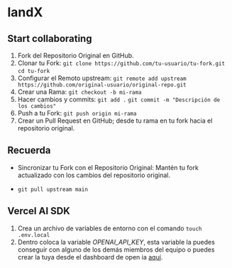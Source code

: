 # landX

## Start collaborating

1. Fork del Repositorio Original en GitHub.
2. Clonar tu Fork: `git clone https://github.com/tu-usuario/tu-fork.git` `cd tu-fork`
3. Configurar el Remoto upstream: `git remote add upstream https://github.com/original-usuario/original-repo.git`
4. Crear una Rama: `git checkout -b mi-rama`
5. Hacer cambios y commits: `git add .` `git commit -m "Descripción de los cambios"`
6. Push a tu Fork: `git push origin mi-rama`
7. Crear un Pull Request en GitHub; desde tu rama en tu fork hacia el repositorio original.

## Recuerda

- Sincronizar tu Fork con el Repositorio Original: Mantén tu fork actualizado con los cambios del repositorio original.
  
- ```git pull upstream main```

## Vercel AI SDK

1. Crea un archivo de variables de entorno con el comando `touch .env.local`
2. Dentro coloca la variable *OPENAI_API_KEY*, esta variable la puedes conseguir con alguno de los demás miembros del equipo o puedes crear la tuya desde el dashboard de open ia [aquí](https://platform.openai.com/api-keys).
